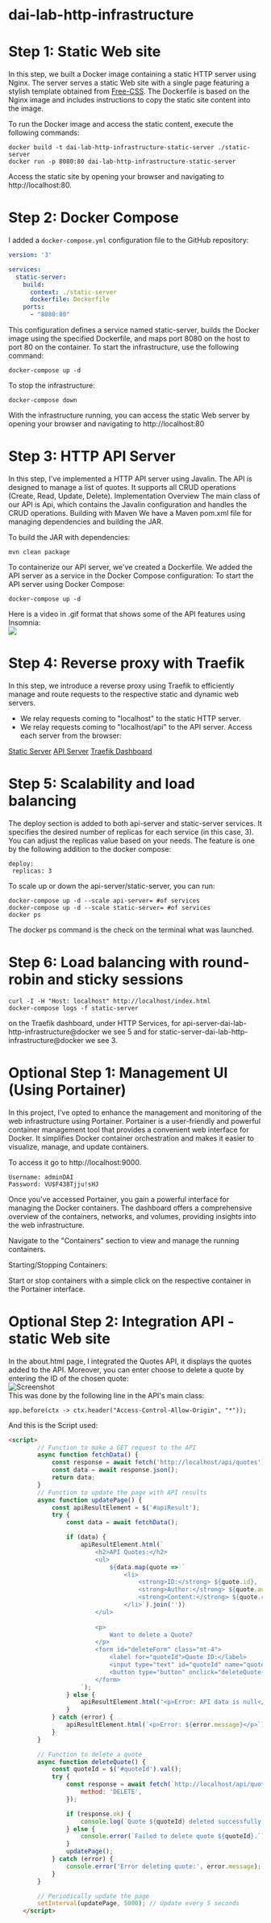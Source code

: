 # dai-lab-http-infrastructure

# Step 1: Static Web site

In this step, we built a Docker image containing a static HTTP server using Nginx. The server serves a static Web site with a single page featuring a stylish template obtained from [Free-CSS](https://www.free-css.com/). The Dockerfile is based on the Nginx image and includes instructions to copy the static site content into the image.

To run the Docker image and access the static content, execute the following commands:
```
docker build -t dai-lab-http-infrastructure-static-server ./static-server
docker run -p 8080:80 dai-lab-http-infrastructure-static-server
```
Access the static site by opening your browser and navigating to http://localhost:80.

# Step 2: Docker Compose

I added a `docker-compose.yml` configuration file to the GitHub repository:

```yml
version: '3'

services:
  static-server:
    build:
      context: ./static-server
      dockerfile: Dockerfile
    ports:
      - "8080:80"
```
This configuration defines a service named static-server, builds the Docker image using the specified Dockerfile, and maps port 8080 on the host to port 80 on the container.
To start the infrastructure, use the following command:

```
docker-compose up -d
```
To stop the infrastructure:
```
docker-compose down
```
With the infrastructure running, you can access the static Web server by opening your browser and navigating to http://localhost:80

# Step 3: HTTP API Server

In this step, I've implemented a HTTP API server using Javalin. The API is designed to manage a list of quotes. It supports all CRUD operations (Create, Read, Update, Delete).
Implementation Overview
The main class of our API is Api, which contains the Javalin configuration and handles the CRUD operations.
Building with Maven
We have a Maven pom.xml file for managing dependencies and building the JAR.

To build the JAR with dependencies:
```
mvn clean package
```
To containerize our API server, we've created a Dockerfile.
We added the API server as a service in the Docker Compose configuration:
To start the API server using Docker Compose:
```
docker-compose up -d
```
Here is a video in .gif format that shows some of the API features using Insomnia:
<br />
![](https://github.com/mehdibenz0/dai-lab-http-infrastructure/blob/main/InsomniaDemo.gif)
<br />
# Step 4: Reverse proxy with Traefik

In this step, we introduce a reverse proxy using Traefik to efficiently manage and route requests to the respective static and dynamic web servers.
- We relay requests coming to "localhost" to the static HTTP server.
- We relay requests coming to "localhost/api" to the API server.
Access each server from the browser:

[Static Server](localhost)
[API Server](localhost/api)
[Traefik Dashboard](localhost/8080)


# Step 5: Scalability and load balancing

The deploy section is added to both api-server and static-server services. It specifies the desired number of replicas for each service (in this case, 3). You can adjust the replicas value based on your needs.
The feature is one by the following addition to the docker compose:
```
deploy:
 replicas: 3
```
To scale up or down the api-server/static-server, you can run:
```
docker-compose up -d --scale api-server= #of services
docker-compose up -d --scale static-server= #of services
docker ps
```
The docker ps command is the check on the terminal what was launched.
# Step 6: Load balancing with round-robin and sticky sessions
```
curl -I -H "Host: localhost" http://localhost/index.html
docker-compose logs -f static-server
```
on the Traefik dashboard, under HTTP Services, for api-server-dai-lab-http-infrastructure@docker we see 5 and for static-server-dai-lab-http-infrastructure@docker we see 3.

# Optional Step 1: Management UI (Using Portainer)

In this project, I've opted to enhance the management and monitoring of the web infrastructure using Portainer. Portainer is a user-friendly and powerful container management tool that provides a convenient web interface for Docker. It simplifies Docker container orchestration and makes it easier to visualize, manage, and update containers.

To access it go to http://localhost:9000.
```
Username: adminDAI
Password: VU$F438Tjju!sHJ
```
Once you've accessed Portainer, you gain a powerful interface for managing the Docker containers. The dashboard offers a comprehensive overview of the containers, networks, and volumes, providing insights into the web infrastructure.

Navigate to the "Containers" section to view and manage the running containers.

Starting/Stopping Containers:

Start or stop containers with a simple click on the respective container in the Portainer interface.

# Optional Step 2: Integration API - static Web site

In the about.html page, I integrated the Quotes API, it displays the quotes added to the API.
Moreover, you can enter choose to delete a quote by entering the ID of the chosen quote:<br />
![Screenshot](API_Integration.png)
<br />
This was done by the following line in the API's main class:
```
app.before(ctx -> ctx.header("Access-Control-Allow-Origin", "*"));
```
And this is the Script used:
```html
<script>
        // Function to make a GET request to the API
        async function fetchData() {
            const response = await fetch('http://localhost/api/quotes');
            const data = await response.json();
            return data;
        }
        // Function to update the page with API results
        async function updatePage() {
            const apiResultElement = $('#apiResult');
            try {
                const data = await fetchData();

                if (data) {
                    apiResultElement.html(`
                        <h2>API Quotes:</h2>
                        <ul>
                            ${data.map(quote => `
                                <li>
                                    <strong>ID:</strong> ${quote.id}, 
                                    <strong>Author:</strong> ${quote.author}, 
                                    <strong>Content:</strong> ${quote.content}
                                </li>`).join('')}
                        </ul>
                        
                        <p>
                            Want to delete a Quote?
                        </p>
                        <form id="deleteForm" class="mt-4">
                            <label for="quoteId">Quote ID:</label>
                            <input type="text" id="quoteId" name="quoteId" required>
                            <button type="button" onclick="deleteQuote()">Delete</button>
                        </form>
                    `);
                } else {
                    apiResultElement.html('<p>Error: API data is null</p>');
                }
            } catch (error) {
                apiResultElement.html(`<p>Error: ${error.message}</p>`);
            }
        }

        // Function to delete a quote
        async function deleteQuote() {
            const quoteId = $('#quoteId').val();
            try {
                const response = await fetch(`http://localhost/api/quotes/${quoteId}`, {
                    method: 'DELETE',
                });

                if (response.ok) {
                    console.log(`Quote ${quoteId} deleted successfully.`);
                } else {
                    console.error(`Failed to delete quote ${quoteId}.`);
                }
                updatePage();
            } catch (error) {
                console.error('Error deleting quote:', error.message);
            }
        }

        // Periodically update the page
        setInterval(updatePage, 5000); // Update every 5 seconds
    </script>
  ```
